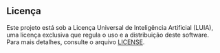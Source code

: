 ## Licença

Este projeto está sob a Licença Universal de Inteligência Artificial (LUIA), uma licença exclusiva que regula o uso e a distribuição deste software. Para mais detalhes, consulte o arquivo [LICENSE](LICENSE).
